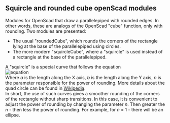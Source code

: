 ## Squircle and rounded cube openScad modules
Modules for OpenScad that draw a parallelepiped with rounded edges. In other words, these are analogs of the OpenScad "cube" function, only with rounding.
Two modules are presented:
* The usual "roundedCube", which rounds the corners of the rectangle lying at the base of the parallelepiped using circles.
* The more modern "squircleCube", where a "squircle" is used instead of a rectangle at the base of the parallelepiped.

A "squircle" is a special curve that follows the equation  
![equation](https://i.upmath.me/svg/%5Cleft%7Cx%5Cover%20a%5Cright%7C%5En%2B%5Cleft%7Cy%5Cover%20b%5Cright%7C%5En%3D1.)  
Where *a* is the length along the X axis, *b* is the length along the Y axis, *n* is the parameter responsible for the power of rounding.
More details about the quad circle can be found in [Wikipedia](https://en.wikipedia.org/wiki/Squircle).  
In short, the use of such curves gives a smoother rounding of the corners of the rectangle without sharp transitions. In this case, it is convenient to adjust the power of rounding by changing the parameter *n*. Then greater the *n* - then less the power of rounding. For example, for *n* = 1 - there will be an ellipse.